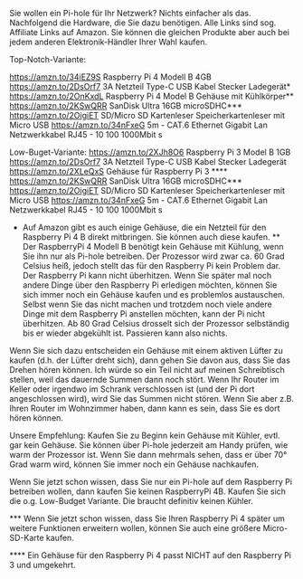 
Sie wollen ein Pi-hole für Ihr Netzwerk? Nichts einfacher als das. Nachfolgend die Hardware, die Sie dazu benötigen. Alle Links sind sog. Affiliate Links auf Amazon. Sie können die gleichen Produkte aber auch bei jedem anderen Elektronik-Händler Ihrer Wahl kaufen.

Top-Notch-Variante:

https://amzn.to/34iEZ9S Raspberry Pi 4 Modell B 4GB 
https://amzn.to/2DsOrf7 3A Netzteil Type-C USB Kabel Stecker Ladegerät* 
https://amzn.to/2OnKxdL Raspberry Pi 4 Model B Gehäuse mit Kühlkörper**
https://amzn.to/2KSwQRR SanDisk Ultra 16GB microSDHC***
https://amzn.to/2OigiET SD/Micro SD Kartenleser Speicherkartenleser mit Micro USB 
https://amzn.to/34nFxeG 5m - CAT.6 Ethernet Gigabit Lan Netzwerkkabel RJ45 - 10 100 1000Mbit s

Low-Buget-Variante:
https://amzn.to/2XJh8O6 Raspberry Pi 3 Model B 1GB
https://amzn.to/2DsOrf7 3A Netzteil Type-C USB Kabel Stecker Ladegerät
https://amzn.to/2XLeQxS Gehäuse für Raspberry Pi 3 ****
https://amzn.to/2KSwQRR SanDisk Ultra 16GB microSDHC***
https://amzn.to/2OigiET SD/Micro SD Kartenleser Speicherkartenleser mit Micro USB 
https://amzn.to/34nFxeG 5m - CAT.6 Ethernet Gigabit Lan Netzwerkkabel RJ45 - 10 100 1000Mbit s





* Auf Amazon gibt es auch einige Gehäuse, die ein Netzteil für den Raspberry Pi 4 B direkt mitbringen. Sie können auch diese kaufen.
** Der RaspberryPi 4 Modell B benötigt kein Gehäuse mit Kühlung, wenn Sie ihn nur als Pi-hole betreiben. Der Prozessor wird zwar ca. 60 Grad Celsius heiß, jedoch stellt das für den Raspberry Pi kein Problem dar. Der Raspberry Pi kann nicht überhitzen. Wenn Sie später mal noch andere Dinge über den Raspberry Pi erledigen möchten, können Sie sich immer noch ein Gehäuse kaufen und es problemlos austauschen. Selbst wenn Sie das nicht machen und trotzdem noch viele andere Dinge mit dem Raspberry Pi anstellen möchten, kann der Pi nicht überhitzen. Ab 80 Grad Celsius drosselt sich der Prozessor selbständig bis er wieder abgekühlt ist. Passieren kann also nichts.

Wenn Sie sich dazu entscheiden ein Gehäuse mit einem aktiven Lüfter zu kaufen (d.h. der Lüfter dreht sich), dann gehen Sie davon aus, dass Sie das Drehen hören können. Ich würde so ein Teil nicht auf meinen Schreibtisch stellen, weil das dauernde Summen dann noch stört. Wenn Ihr Router im Keller oder irgendwo im Schrank verschlossen ist (und der Pi dort angeschlossen wird), wird Sie das Summen nicht stören. Wenn Sie aber z.B. Ihren Router im Wohnzimmer haben, dann kann es sein, dass Sie es dort hören können. 

Unsere Empfehlung: Kaufen Sie zu Beginn kein Gehäuse mit Kühler, evtl. gar kein Gehäuse. Sie können über Pi-hole jederzeit am Handy prüfen, wie warm der Prozessor ist. Wenn Sie dann mehrmals sehen, dass er über 70° Grad warm wird, können Sie immer noch ein Gehäuse nachkaufen.

Wenn Sie jetzt schon wissen, dass Sie nur ein Pi-hole auf dem Raspberry Pi betreiben wollen, dann kaufen Sie keinen RaspberryPi 4B. Kaufen Sie sich die o.g. Low-Budget Variante. Die braucht definitiv keinen Kühler.

*** Wenn Sie jetzt schon wissen, dass Sie Ihren Raspberry Pi 4 später um weitere Funktionen erweitern wollen, können Sie auch eine größere Micro-SD-Karte kaufen.

**** Ein Gehäuse für den Raspberry Pi 4 passt NICHT auf den Raspberry Pi 3 und umgekehrt.
